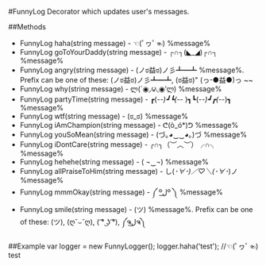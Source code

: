 #FunnyLog
Decorator which updates user's messages.

##Methods
- FunnyLog haha(string message) - ☜(ﾟヮﾟ☜) %message% 
- FunnyLog goToYourDaddy(string message) - ┌∩┐(◣_◢)┌∩┐ %message% 
- FunnyLog angry(string message) - (ノಠ益ಠ)ノ彡┻━┻ %message%.
    Prefix can be one of these: (ノಠ益ಠ)ノ彡┻━┻, (ಠ益ಠ)" (っ-●益●)っ ~~
- FunnyLog why(string message) - ლ(`◉◞౪◟◉‵ლ) %message% 
- FunnyLog partyTime(string message) - ┏(-_-)┛┗(-_-﻿ )┓┗(-_-)┛┏(-_-)┓ %message% 
- FunnyLog wtf(string message) - (ಠ_ಠ) %message% 
- FunnyLog iAmChampion(string message) - ᕦ(ò_ó*)ᕤ %message% 
- FunnyLog youSoMean(string message) - (づ｡◕‿‿◕｡)づ %message% 
- FunnyLog iDontCare(string message) - ╭∩╮（︶︿︶）╭∩╮ %message% 
- FunnyLog hehehe(string message) - ( ¬‿¬) %message% 
- FunnyLog allPraiseToHim(string message) - し(*･∀･)／♡＼(･∀･*)ノ %message% 
- FunnyLog mmmOkay(string message) - ༼ ºل͟º ༽ %message% 
- FunnyLog smile(string message) - (ツ) %message%.
    Prefix can be one of these: (ツ), (ღ˘⌣˘ღ), ( ͡° ͜ʖ ͡°), ༼ຈل͜ຈ༽


##Example
var logger = new FunnyLogger();
logger.haha('test'); //☜(ﾟヮﾟ☜) test